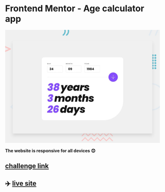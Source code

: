 
# Frontend Mentor - Age calculator app

  

![Design preview for the Age calculator app coding challenge](./design/desktop-preview.jpg)

**The website is responsive for all devices 😊** 

## [ challenge link](https://www.frontendmentor.io/challenges/age-calculator-app-dF9DFFpj-Q)

##  ✈️ [live site](https://frabjous-queijadas-5005de.netlify.app/)
